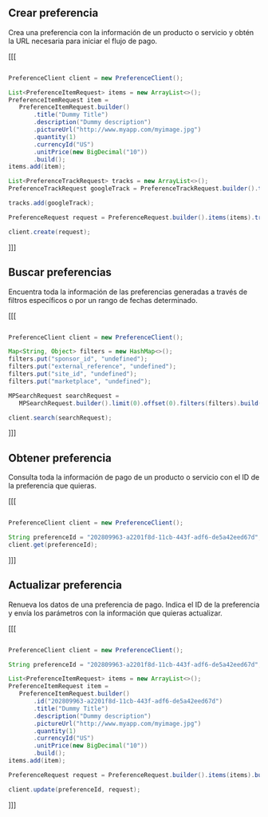 ## Crear preferencia

Crea una preferencia con la información de un producto o servicio y obtén la URL necesaria para iniciar el flujo de pago.

[[[
```java

PreferenceClient client = new PreferenceClient();

List<PreferenceItemRequest> items = new ArrayList<>();
PreferenceItemRequest item =
   PreferenceItemRequest.builder()
       .title("Dummy Title")
       .description("Dummy description")
       .pictureUrl("http://www.myapp.com/myimage.jpg")
       .quantity(1)
       .currencyId("US")
       .unitPrice(new BigDecimal("10"))
       .build();
items.add(item);

List<PreferenceTrackRequest> tracks = new ArrayList<>();
PreferenceTrackRequest googleTrack = PreferenceTrackRequest.builder().type("google_ad").build();

tracks.add(googleTrack);

PreferenceRequest request = PreferenceRequest.builder().items(items).tracks(tracks).build();

client.create(request);

```
]]]

## Buscar preferencias

Encuentra toda la información de las preferencias generadas a través de filtros específicos o por un rango de fechas determinado.

[[[
```java

PreferenceClient client = new PreferenceClient();

Map<String, Object> filters = new HashMap<>();
filters.put("sponsor_id", "undefined");
filters.put("external_reference", "undefined");
filters.put("site_id", "undefined");
filters.put("marketplace", "undefined");

MPSearchRequest searchRequest =
   MPSearchRequest.builder().limit(0).offset(0).filters(filters).build();

client.search(searchRequest);
```
]]]

## Obtener preferencia

Consulta toda la información de pago de un producto o servicio con el ID de la preferencia que quieras.

[[[
```java

PreferenceClient client = new PreferenceClient();

String preferenceId = "202809963-a2201f8d-11cb-443f-adf6-de5a42eed67d";
client.get(preferenceId);
```
]]]

## Actualizar preferencia

Renueva los datos de una preferencia de pago. Indica el ID de la preferencia y envía los parámetros con la información que quieras actualizar.


[[[
```java

PreferenceClient client = new PreferenceClient();

String preferenceId = "202809963-a2201f8d-11cb-443f-adf6-de5a42eed67d";

List<PreferenceItemRequest> items = new ArrayList<>();
PreferenceItemRequest item =
   PreferenceItemRequest.builder()
       .id("202809963-a2201f8d-11cb-443f-adf6-de5a42eed67d")
       .title("Dummy Title")
       .description("Dummy description")
       .pictureUrl("http://www.myapp.com/myimage.jpg")
       .quantity(1)
       .currencyId("US")
       .unitPrice(new BigDecimal("10"))
       .build();
items.add(item);

PreferenceRequest request = PreferenceRequest.builder().items(items).build();

client.update(preferenceId, request);
```
]]]